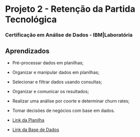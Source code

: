 # Projeto 2 - Retenção da Partida Tecnológica
### Certificação em Análise de Dados - IBM|Laboratória

## Aprendizados
- Pré-processar dados em planilhas;
- Organizar e manipular dados em planilhas;
- Selecionar e filtrar dados usando consultas;
- Organizar e comunicar os resultados;
- Realizar uma análise por coorte e determinar churn rates;
- Tomar decisões de negócios com base em dados.

 - [Link da Planilha](https://docs.google.com/spreadsheets/d/1R-LdgmMBR-uxU_TPeiJOhOIopGIqhcPsAo9NYziTSKg/edit?usp=sharing)

 - [Link da Base de Dados](https://www.kaggle.com/code/datacertlaboratoria/guia-de-resolu-o-projeto-2)
